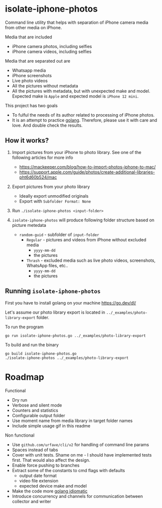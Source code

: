 # isolate-iphone-photos
Command line utility that helps with separation of iPhone camera media from other media on iPhone. 

Media that are included
* iPhone camera photos, including selfies
* iPhone camera videos, including selfies

Media that are separated out are
* Whatsapp media
* iPhone screenshots
* Live photo videos
* All the pictures without metadata
* All the pictures with metadata, but with unexpected make and model. Expected make is `Apple` and expected 
model is `iPhone 12 mini`.

This project has two goals
* To fulful the needs of its author related to processing of iPhone photos.
* It is an attempt to practice [golang](https://go.dev/). Therefore, please use it with care and love. And 
double check the results.

## How it works?
1. Import pictures from your iPhone to photo library. See one of the following articles for more info
    * https://mackeeper.com/blog/how-to-import-photos-iphone-to-mac/
    * https://support.apple.com/guide/photos/create-additional-libraries-pht6d60b524/mac

2. Export pictures from your photo library
    * Ideally export unmodified originals
    * Export with `Subfolder Format: None`

3. Run `./isolate-iphone-photos <input-folder>`

4. `isolate-iphone-photos` will produce following folder structure based on picture metedata
    * `random-guid` - subfolder of `input-folder`
        * `Regular` - pictures and videos from iPhone without excluded media
            * `yyyy-mm-dd`
            * the pictures
        * `Thrash` - excluded media such as live photo videos, screenshots, WhatsApp files, etc..
            * `yyyy-mm-dd`
            * the pictures

## Running `isolate-iphone-photos`
First you have to install golang on your machine https://go.dev/dl/

Let's assume our photo library export is located in `../_examples/photo-library-export` folder.

To run the program
```
go run isolate-iphone-photos.go ../_examples/photo-library-export
```

To build and run the binary
```
go build isolate-iphone-photos.go
./isolate-iphone-photos ../_examples/photo-library-export
```

# Roadmap
Functional
* Dry run
* Verbose and silent mode
* Counters and statistics
* Configurable output folder
* Use moment name from media library in target folder names
* Include simple usage gif in this readme

Non functional
* Use `github.com/urfave/cli/v2` for handling of command line params
* Spaces instead of tabs
* Cover with unit tests. Shame on me - I should have implemented tests first. That would also affect the design.
* Enable force pushing to branches
* Extract some of the constants to cmd flags with defaults
    * output date format
    * video file extension
    * expected device make and model
* Make the code more [golang idiomatic](https://go.dev/doc/effective_go)
* Introduce concurrency and channels for communication between collector and writer